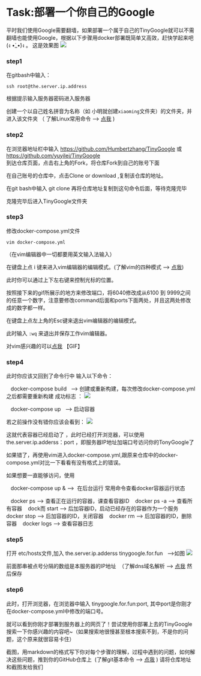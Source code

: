 


# Task:部署一个你自己的Google

平时我们使用Google需要翻墙，如果部署一个属于自己的TinyGoogle就可以不需翻墙也能使用Google，根据以下步骤用docker部署既简单又高效，赶快学起来吧(ง •̀_•́)ง 。 
这是效果图 ![](https://github.com/yuyilei/TinyGoogle/blob/master/picture/屏幕快照%202017-07-27%2015.49.57.png)
### step1
在gitbash中输入：

    ssh root@the.server.ip.address

根据提示输入服务器密码进入服务器

创建一个以自己姓名拼音为名称（如 小明就创建`xiaoming`文件夹）的文件夹，并进入该文件夹 （ 了解Linux常用命令 --> [点我](http://blog.csdn.net/ljianhui/article/details/11100625/) ) 

### step2
在浏览器地址栏中输入 https://github.com/Humbertzhang/TinyGoogle 或 https://github.com/yuyilei/TinyGoogle   
到达仓库页面，点击右上角的Fork，将仓库Fork到自己的账号下面 

在自己账号的仓库中，点击Clone or download ,复制该仓库的地址。

在git bash中输入
git clone 再将仓库地址复制到这句命令后面，等待克隆完毕

克隆完毕后进入TinyGoogle文件夹

### step3
修改docker-compose.yml文件

    vim docker-compose.yml
（在vim编辑器中一切都要用英文输入法输入）

在键盘上点 i 键来进入vim编辑器的编辑模式。(了解vim的四种模式 --> [点我](http://www.cnblogs.com/zzqcn/p/4619012.html))

此时你可以通过上下左右键来控制光标的位置。

按照接下来的gif所展示的地方来修改端口，将6040修改成从6100 到 9999之间的任意一个数字，注意要修改command后面和ports下面两处，并且这两处修改成的数字都一样。

在键盘上点左上角的Esc键来退出vim编辑器的编辑模式。

此时输入 `:wq` 来退出并保存工作vim编辑器。

对vim感兴趣的可以[点我](http://www.jianshu.com/p/5767c86ffa25)
【GIF】
### step4
此时你应该又回到了命令行中
输入以下命令：

    docker-compose build   --> 创建或重新构建，每次修改docker-compose.yml之后都需要重新构建 
成功标志 ： 
![](https://github.com/yuyilei/TinyGoogle/blob/master/picture/屏幕快照%202017-07-27%2017.02.57.png)

    docker-compose up   --> 启动容器  
    
若之前操作没有错你应该会看到：
![](https://github.com/yuyilei/TinyGoogle/blob/master/picture/屏幕快照%202017-07-27%2017.04.18.png) 

这就代表容器已经启动了 ，此时已经打开浏览器，可以使用 the.server.ip.adderss：port ，即服务器IP地址加端口号访问你的TonyGoogle了

如果错了，再使用vim进入docker-compose.yml,跟原来仓库中的docker-compose.yml对比一下看看有没有格式上的错误。 

如果想要一直能够访问，使用 
    
    docker-compose up &  -->  在后台运行 
常用命令查看docker容器运行状态  

    docker ps --> 查看正在运行的容器，课查看容器ID
    docker ps -a --> 查看所有容器 
    dock而 start <ID> --> 后加容器ID，启动已经存在的容器作为一个服务
    docker stop <ID> --> 后加容器的ID，关闭容器 
    docker rm <ID> --> 后加容器的ID，删除容器 
    docker logs <ID> --> 查看容器日志 

### step5 

打开 etc/hosts文件,加入 the.server.ip.adderss tinygoogle.for.fun    -->如图 ![](https://github.com/yuyilei/TinyGoogle/blob/master/picture/屏幕快照%202017-07-27%2016.41.56.png)   

前面那串被点号分隔的数组是本服务器的IP地址  （了解dns域名解析 --> [点我](http://blog.chinaunix.net/uid-28216282-id-3757849.html) 
然后保存 

### step6
此时，打开浏览器，在浏览器中输入 tinygoogle.for.fun:port,
其中port是你刚才在docker-compose.yml中修改的端口号。


就可以看到你刚才部署到服务器上的网页了！尝试使用你部署上去的TinyGoogle搜索一下你感兴趣的内容吧~（如果搜索地很慢甚至根本搜索不到，不是你的问题，这个原来就很容易卡住）

截图，用markdown的格式写下你对每个步骤的理解，过程中遇到的问题，如何解决这些问题，推到你的GitHub仓库上  (了解git基本命令 --> [点我](http://www.ruanyifeng.com/blog/2015/12/git-cheat-sheet.html) )
请将仓库地址和截图发给我们 
